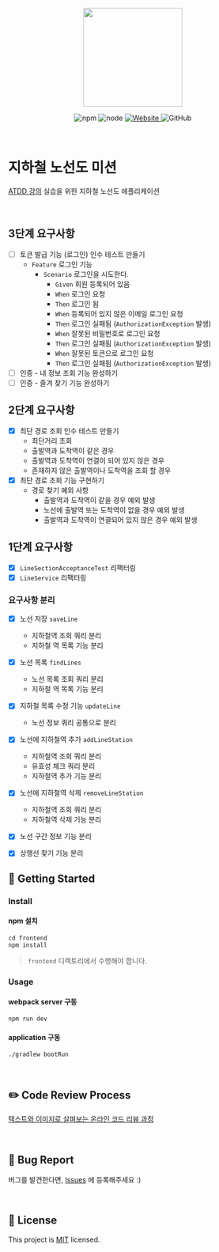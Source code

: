 <p align="center">
    <img width="200px;" src="https://raw.githubusercontent.com/woowacourse/atdd-subway-admin-frontend/master/images/main_logo.png"/>
</p>
<p align="center">
  <img alt="npm" src="https://img.shields.io/badge/npm-%3E%3D%205.5.0-blue">
  <img alt="node" src="https://img.shields.io/badge/node-%3E%3D%209.3.0-blue">
  <a href="https://edu.nextstep.camp/c/R89PYi5H" alt="nextstep atdd">
    <img alt="Website" src="https://img.shields.io/website?url=https%3A%2F%2Fedu.nextstep.camp%2Fc%2FR89PYi5H">
  </a>
  <img alt="GitHub" src="https://img.shields.io/github/license/next-step/atdd-subway-service">
</p>

<br>

# 지하철 노선도 미션
[ATDD 강의](https://edu.nextstep.camp/c/R89PYi5H) 실습을 위한 지하철 노선도 애플리케이션

<br>

## 3단계 요구사항
* [ ] 토큰 발급 기능 (로그인) 인수 테스트 만들기
  * `Feature` 로그인 기능
    * `Scenario` 로그인을 시도한다.
      * `Given` 회원 등록되어 있음
      * `When` 로그인 요청
      * `Then` 로그인 됨
      * `When` 등록되어 있지 않은 이메일 로그인 요청
      * `Then` 로그인 실패됨 (`AuthorizationException` 발생)
      * `When` 잘못된 비밀번호로 로그인 요청
      * `Then` 로그인 실패됨 (`AuthorizationException` 발생)
      * `When` 잘못된 토큰으로 로그인 요청
      * `Then` 로그인 실패됨 (`AuthorizationException` 발생)
* [ ] 인증 - 내 정보 조회 기능 완성하기
* [ ] 인증 - 즐겨 찾기 기능 완성하기

## 2단계 요구사항
* [X] 최단 경로 조회 인수 테스트 만들기
  * 최단거리 조회 
  * 출발역과 도착역이 같은 경우
  * 출발역과 도착역이 연결이 되어 있지 않은 경우
  * 존재하지 않은 출발역이나 도착역을 조회 할 경우
* [X] 최단 경로 조회 기능 구현하기
  * 경로 찾기 예외 사항
    * 출발역과 도착역이 같을 경우 예외 발생
    * 노선에 출발역 또는 도착역이 없을 경우 예외 발생
    * 출발역과 도착역이 연결되어 있지 않은 경우 예외 발생
  

## 1단계 요구사항
* [X] `LineSectionAcceptanceTest` 리팩터링
* [X] `LineService` 리팩터링
### 요구사항 분리 
* [X] 노선 저장 `saveLine`
  * 지하철역 조회 쿼리 분리
  * 지하철 역 목록 기능 분리
* [X] 노선 목록 `findLines`
  * 노선 목록 조회 쿼리 분리
  * 지하철 역 목록 기능 분리
* [X] 지하철 목록 수정 기능 `updateLine`
  * 노선 정보 쿼리 공통으로 분리
* [X] 노선에 지하철역 추가 `addLineStation`
  * 지하철역 조회 쿼리 분리 
  * 유효성 체크 쿼리 분리
  * 지하철역 추가 기능 분리
* [X] 노선에 지하철역 삭제 `removeLineStation`
  * 지하철역 조회 쿼리 분리
  * 지하철역 삭제 기능 분리
* [X] 노선 구간 정보 기능 분리
* [X] 상행선 찾기 기능 분리


## 🚀 Getting Started

### Install
#### npm 설치
```
cd frontend
npm install
```
> `frontend` 디렉토리에서 수행해야 합니다.

### Usage
#### webpack server 구동
```
npm run dev
```
#### application 구동
```
./gradlew bootRun
```
<br>

## ✏️ Code Review Process
[텍스트와 이미지로 살펴보는 온라인 코드 리뷰 과정](https://github.com/next-step/nextstep-docs/tree/master/codereview)

<br>

## 🐞 Bug Report

버그를 발견한다면, [Issues](https://github.com/next-step/atdd-subway-service/issues) 에 등록해주세요 :)

<br>

## 📝 License

This project is [MIT](https://github.com/next-step/atdd-subway-service/blob/master/LICENSE.md) licensed.




